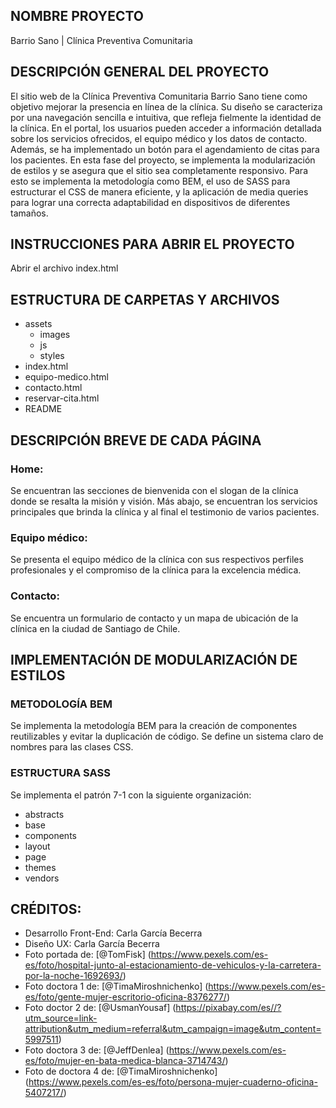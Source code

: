 ## NOMBRE PROYECTO 
Barrio Sano | Clínica Preventiva Comunitaria

## DESCRIPCIÓN GENERAL DEL PROYECTO
El sitio web de la Clínica Preventiva Comunitaria Barrio Sano tiene como objetivo mejorar la presencia en línea de la clínica. Su diseño se caracteriza por una navegación sencilla e intuitiva, que refleja fielmente la identidad de la clínica. En el portal, los usuarios pueden acceder a información detallada sobre los servicios ofrecidos, el equipo médico y los datos de contacto. Además, se ha implementado un botón para el agendamiento de citas para los pacientes. En esta fase del proyecto, se implementa la modularización de estilos y se asegura que el sitio sea completamente responsivo. Para esto se implementa la metodología como BEM, el uso de SASS para estructurar el CSS de manera eficiente, y la aplicación de media queries para lograr una correcta adaptabilidad en dispositivos de diferentes tamaños.

## INSTRUCCIONES PARA ABRIR EL PROYECTO
Abrir el archivo index.html

## ESTRUCTURA DE CARPETAS Y ARCHIVOS
- assets
    - images
    - js
    - styles
- index.html
- equipo-medico.html
- contacto.html
- reservar-cita.html
- README

## DESCRIPCIÓN BREVE DE CADA PÁGINA

### Home: 
Se encuentran las secciones de bienvenida con el slogan de la clínica donde se resalta la  misión y visión. Más abajo, se encuentran los servicios principales que brinda la clínica y al final el testimonio de varios pacientes.

### Equipo médico: 
Se presenta el equipo médico de la clínica con sus respectivos perfiles profesionales y el compromiso de la clínica para la excelencia médica.

### Contacto: 
Se encuentra un formulario de contacto y un mapa de ubicación de la clínica en la ciudad de Santiago de Chile.


## IMPLEMENTACIÓN DE MODULARIZACIÓN DE ESTILOS

### METODOLOGÍA BEM

Se implementa la metodología BEM para la creación de componentes reutilizables y evitar la duplicación de código. Se define un sistema claro de nombres para las clases CSS.

### ESTRUCTURA SASS

Se implementa el patrón 7-1 con la siguiente organización:

- abstracts
- base
- components
- layout
- page
- themes
- vendors


## CRÉDITOS:

- Desarrollo Front-End: Carla García Becerra
- Diseño UX: Carla García Becerra
- Foto portada de: [@TomFisk] (https://www.pexels.com/es-es/foto/hospital-junto-al-estacionamiento-de-vehiculos-y-la-carretera-por-la-noche-1692693/)
- Foto doctora 1 de: [@TimaMiroshnichenko] (https://www.pexels.com/es-es/foto/gente-mujer-escritorio-oficina-8376277/)
- Foto doctor 2 de: [@UsmanYousaf] (https://pixabay.com/es//?utm_source=link-attribution&utm_medium=referral&utm_campaign=image&utm_content=5997511)
- Foto doctora 3 de: [@JeffDenlea] (https://www.pexels.com/es-es/foto/mujer-en-bata-medica-blanca-3714743/)
- Foto de doctora 4 de: [@TimaMiroshnichenko] (https://www.pexels.com/es-es/foto/persona-mujer-cuaderno-oficina-5407217/)
